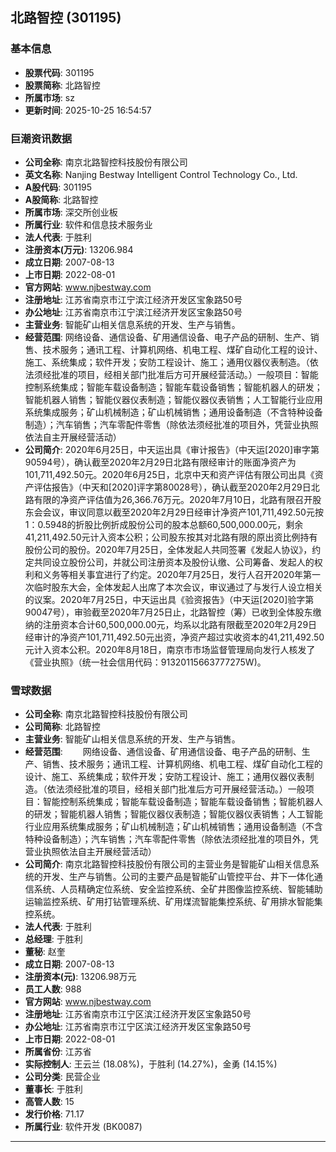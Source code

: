## 北路智控 (301195)

### 基本信息

- **股票代码**: 301195
- **股票简称**: 北路智控
- **所属市场**: sz
- **更新时间**: 2025-10-25 16:54:57

### 巨潮资讯数据

- **公司全称**: 南京北路智控科技股份有限公司
- **英文名称**: Nanjing Bestway Intelligent Control Technology Co., Ltd.
- **A股代码**: 301195
- **A股简称**: 北路智控
- **所属市场**: 深交所创业板
- **所属行业**: 软件和信息技术服务业
- **法人代表**: 于胜利
- **注册资本(万元)**: 13206.984
- **成立日期**: 2007-08-13
- **上市日期**: 2022-08-01
- **官方网站**: www.njbestway.com
- **注册地址**: 江苏省南京市江宁滨江经济开发区宝象路50号
- **办公地址**: 江苏省南京市江宁滨江经济开发区宝象路50号
- **主营业务**: 智能矿山相关信息系统的开发、生产与销售。
- **经营范围**: 网络设备、通信设备、矿用通信设备、电子产品的研制、生产、销售、技术服务；通讯工程、计算机网络、机电工程、煤矿自动化工程的设计、施工、系统集成；软件开发；安防工程设计、施工；通用仪器仪表制造。（依法须经批准的项目，经相关部门批准后方可开展经营活动。）一般项目：智能控制系统集成；智能车载设备制造；智能车载设备销售；智能机器人的研发；智能机器人销售；智能仪器仪表制造；智能仪器仪表销售；人工智能行业应用系统集成服务；矿山机械制造；矿山机械销售；通用设备制造（不含特种设备制造）；汽车销售；汽车零配件零售（除依法须经批准的项目外，凭营业执照依法自主开展经营活动）
- **公司简介**: 2020年6月25日，中天运出具《审计报告》（中天运[2020]审字第90594号），确认截至2020年2月29日北路有限经审计的账面净资产为101,711,492.50元。2020年6月25日，北京中天和资产评估有限公司出具《资产评估报告》（中天和[2020]评字第80028号），确认截至2020年2月29日北路有限的净资产评估值为26,366.76万元。2020年7月10日，北路有限召开股东会会议，审议同意以截至2020年2月29日经审计净资产101,711,492.50元按1：0.5948的折股比例折成股份公司的股本总额60,500,000.00元，剩余41,211,492.50元计入资本公积；公司股东按其对北路有限的原出资比例持有股份公司的股份。2020年7月25日，全体发起人共同签署《发起人协议》，约定共同设立股份公司，并就公司注册资本及股份认缴、公司筹备、发起人的权利和义务等相关事宜进行了约定。2020年7月25日，发行人召开2020年第一次临时股东大会，全体发起人出席了本次会议，审议通过了与发行人设立相关的议案。2020年7月25日，中天运出具《验资报告》（中天运[2020]验字第90047号），审验截至2020年7月25日止，北路智控（筹）已收到全体股东缴纳的注册资本合计60,500,000.00元，均系以北路有限截至2020年2月29日经审计的净资产101,711,492.50元出资，净资产超过实收资本的41,211,492.50元计入资本公积。2020年8月18日，南京市市场监督管理局向发行人核发了《营业执照》（统一社会信用代码：91320115663777275W)。

### 雪球数据

- **公司全称**: 南京北路智控科技股份有限公司
- **公司简称**: 北路智控
- **主营业务**: 智能矿山相关信息系统的开发、生产与销售。
- **经营范围**: 　　网络设备、通信设备、矿用通信设备、电子产品的研制、生产、销售、技术服务；通讯工程、计算机网络、机电工程、煤矿自动化工程的设计、施工、系统集成；软件开发；安防工程设计、施工；通用仪器仪表制造。（依法须经批准的项目，经相关部门批准后方可开展经营活动。）一般项目：智能控制系统集成；智能车载设备制造；智能车载设备销售；智能机器人的研发；智能机器人销售；智能仪器仪表制造；智能仪器仪表销售；人工智能行业应用系统集成服务；矿山机械制造；矿山机械销售；通用设备制造（不含特种设备制造）；汽车销售；汽车零配件零售（除依法须经批准的项目外，凭营业执照依法自主开展经营活动）
- **公司简介**: 南京北路智控科技股份有限公司的主营业务是智能矿山相关信息系统的开发、生产与销售。公司的主要产品是智能矿山管控平台、井下一体化通信系统、人员精确定位系统、安全监控系统、全矿井图像监控系统、智能辅助运输监控系统、矿用打钻管理系统、矿用煤流智能集控系统、矿用排水智能集控系统。
- **法人代表**: 于胜利
- **总经理**: 于胜利
- **董秘**: 赵奎
- **成立日期**: 2007-08-13
- **注册资本(元)**: 13206.98万元
- **员工人数**: 988
- **官方网站**: www.njbestway.com
- **注册地址**: 江苏省南京市江宁区滨江经济开发区宝象路50号
- **办公地址**: 江苏省南京市江宁区滨江经济开发区宝象路50号
- **上市日期**: 2022-08-01
- **所属省份**: 江苏省
- **实际控制人**: 王云兰 (18.08%)，于胜利 (14.27%)，金勇 (14.15%)
- **公司分类**: 民营企业
- **董事长**: 于胜利
- **高管人数**: 15
- **发行价格**: 71.17
- **所属行业**: 软件开发 (BK0087)

---